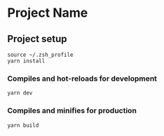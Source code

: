 # Project Name

## Project setup
```
source ~/.zsh_profile
yarn install
```

### Compiles and hot-reloads for development
```
yarn dev
```

### Compiles and minifies for production
```
yarn build
```